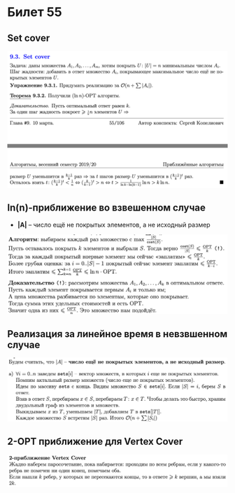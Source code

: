 # Билет 55
## Set cover
![Определение](../algo_data/ticket_55_1.png)
## ln(n)-приближение во взвешенном случае
- **|A|** – число ещё не покрытых элементов, а не исходный размер

![Определение](../algo_data/ticket_55_2.png)

## Реализация за линейное время в невзвшенном случае

![Определение](../algo_data/ticket_55_3.png)

## 2-OPT приближение для Vertex Cover

![Определение](../algo_data/ticket_55_4.png)